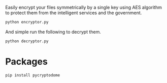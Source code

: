 Easily encrypt your files symmetrically by a single key using AES algorithm to protect them from the intelligent services and the government.

```python
python encryptor.py
```

And simple run the following to decrypt them.

```python
python decryptor.py
```

# Packages

```shell
pip install pycryptodome
```